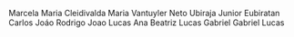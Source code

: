 Marcela Maria
Cleidivalda Maria
Vantuyler Neto
Ubiraja Junior
Eubiratan Carlos
Joáo Rodrigo
Joao Lucas
Ana Beatriz
Lucas Gabriel
Gabriel Lucas
